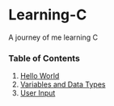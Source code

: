 # Learning-C
A journey of me learning C


### Table of Contents
1. [Hello World](https://github.com/AryanChand753/Learning-C/tree/main/src/helloWorld.c)
2. [Variables and Data Types](https://github.com/AryanChand753/Learning-C/tree/main/src/dataTypes.c)
3. [User Input](https://github.com/AryanChand753/Learning-C/tree/main/src/userInput.c)